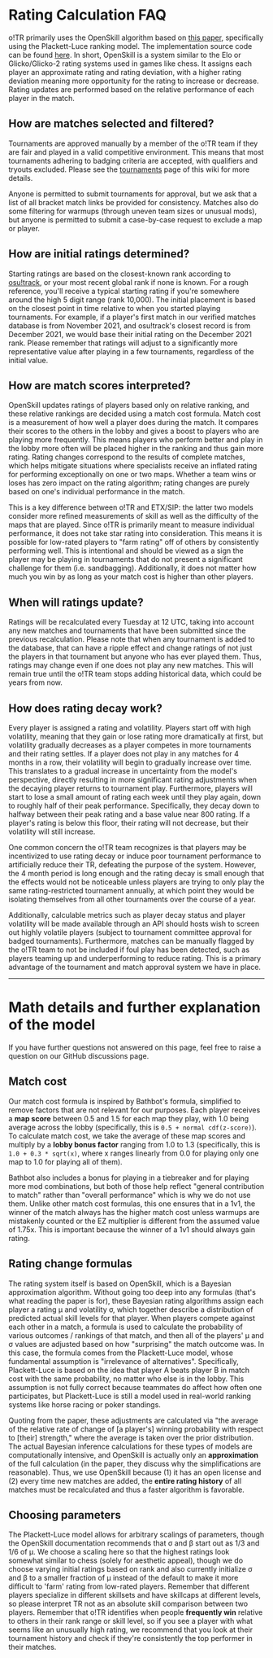 # Rating Calculation FAQ

o!TR primarily uses the OpenSkill algorithm based on [this paper](https://jmlr.csail.mit.edu/papers/volume12/weng11a/weng11a.pdf), specifically using the Plackett-Luce ranking model. The implementation source code can be found [here](https://crates.io/crates/openskill/0.0.1). In short, OpenSkill is a system similar to the Elo or Glicko/Glicko-2 rating systems used in games like chess. It assigns each player an approximate rating and rating deviation, with a higher rating deviation meaning more opportunity for the rating to increase or decrease. Rating updates are performed based on the relative performance of each player in the match.

## How are matches selected and filtered?
Tournaments are approved manually by a member of the o!TR team if they are fair and played in a valid competitive environment. This means that most tournaments adhering to badging criteria are accepted, with qualifiers and tryouts excluded. Please see the [tournaments](tournaments.md) page of this wiki for more details.

Anyone is permitted to submit tournaments for approval, but we ask that a list of all bracket match links be provided for consistency. Matches also do some filtering for warmups (through uneven team sizes or unusual mods), but anyone is permitted to submit a case-by-case request to exclude a map or player.

## How are initial ratings determined? 
Starting ratings are based on the closest-known rank according to [osu!track](https://github.com/Ameobea/osutrack-api), or your most recent global rank if none is known. For a rough reference, you'll receive a typical starting rating if you're somewhere around the high 5 digit range (rank 10,000). The initial placement is based on the closest point in time relative to when you started playing tournaments. For example, if a player's first match in our verified matches database is from November 2021, and osu!track's closest record is from December 2021, we would base their initial rating on the December 2021 rank. Please remember that ratings will adjust to a significantly more representative value after playing in a few tournaments, regardless of the initial value.

## How are match scores interpreted?
OpenSkill updates ratings of players based only on relative ranking, and these relative rankings are decided using a match cost formula. Match cost is a measurement of how well a player does during the match. It compares their scores to the others in the lobby and gives a boost to players who are playing more frequently. This means players who perform better and play in the lobby more often will be placed higher in the ranking and thus gain more rating. Rating changes correspond to the results of complete matches, which helps mitigate situations where specialists receive an inflated rating for performing exceptionally on one or two maps. Whether a team wins or loses has zero impact on the rating algorithm; rating changes are purely based on one's individual performance in the match.

This is a key difference between o!TR and ETX/SIP: the latter two models consider more refined measurements of skill as well as the difficulty of the maps that are played. Since o!TR is primarily meant to measure individual performance, it does not take star rating into consideration. This means it is possible for low-rated players to "farm rating" off of others by consistently performing well. This is intentional and should be viewed as a sign the player may be playing in tournaments that do not present a significant challenge for them (i.e. sandbagging). Additionally, it does not matter how much you win by as long as your match cost is higher than other players.

## When will ratings update?
Ratings will be recalculated every Tuesday at 12 UTC, taking into account any new matches and tournaments that have been submitted since the previous recalculation. Please note that when any tournament is added to the database, that can have a ripple effect and change ratings of not just the players in that tournament but anyone who has ever played them. Thus, ratings may change even if one does not play any new matches. This will remain true until the o!TR team stops adding historical data, which could be years from now.

## How does rating decay work?
Every player is assigned a rating and volatility. Players start off with high volatility, meaning that they gain or lose rating more dramatically at first, but volatility gradually decreases as a player competes in more tournaments and their rating settles. If a player does not play in any matches for 4 months in a row, their volatility will begin to gradually increase over time. This translates to a gradual increase in uncertainty from the model's perspective, directly resulting in more significant rating adjustments when the decaying player returns to tournament play. Furthermore, players will start to lose a small amount of rating each week until they play again, down to roughly half of their peak performance. Specifically, they decay down to halfway between their peak rating and a base value near 800 rating. If a player's rating is below this floor, their rating will not decrease, but their volatility will still increase.

One common concern the o!TR team recognizes is that players may be incentivized to use rating decay or induce poor tournament performance to artificially reduce their TR, defeating the purpose of the system. However, the 4 month period is long enough and the rating decay is small enough that the effects would not be noticeable unless players are trying to only play the same rating-restricted tournament annually, at which point they would be isolating themselves from all other tournaments over the course of a year.

Additionally, calculable metrics such as player decay status and player volatility will be made available through an API should hosts wish to screen out highly volatile players (subject to tournament committee approval for badged tournaments). Furthermore, matches can be manually flagged by the o!TR team to not be included if foul play has been detected, such as players teaming up and underperforming to reduce rating. This is a primary advantage of the tournament and match approval system we have in place.

---

# Math details and further explanation of the model

If you have further questions not answered on this page, feel free to raise a question on our GitHub discussions page.

## Match cost
Our match cost formula is inspired by Bathbot's formula, simplified to remove factors that are not relevant for our purposes. Each player receives a **map score** between 0.5 and 1.5 for each map they play, with 1.0 being average across the lobby (specifically, this is `0.5 + normal cdf(z-score)`). To calculate match cost, we take the average of these map scores and multiply by a **lobby bonus factor** ranging from 1.0 to 1.3 (specifically, this is `1.0 + 0.3 * sqrt(x)`, where x ranges linearly from 0.0 for playing only one map to 1.0 for playing all of them). 

Bathbot also includes a bonus for playing in a tiebreaker and for playing more mod combinations, but both of those help reflect "general contribution to match" rather than "overall performance" which is why we do not use them. Unlike other match cost formulas, this one ensures that in a 1v1, the winner of the match always has the higher match cost unless warmups are mistakenly counted or the EZ multiplier is different from the assumed value of 1.75x. This is important because the winner of a 1v1 should always gain rating.

## Rating change formulas
The rating system itself is based on OpenSkill, which is a Bayesian approximation algorithm. Without going too deep into any formulas (that's what reading the paper is for), these Bayesian rating algorithms assign each player a rating μ and volatility σ, which together describe a distribution of predicted actual skill levels for that player. When players compete against each other in a match, a formula is used to calculate the probability of various outcomes / rankings of that match, and then all of the players' μ and σ values are adjusted based on how "surprising" the match outcome was. In this case, the formula comes from the Plackett-Luce model, whose fundamental assumption is "irrelevance of alternatives". Specifically, Plackett-Luce is based on the idea that player A beats player B in match cost with the same probability, no matter who else is in the lobby. This assumption is not fully correct because teammates do affect how often one participates, but Plackett-Luce is still a model used in real-world ranking systems like horse racing or poker standings.

Quoting from the paper, these adjustments are calculated via "the average of the relative rate of change of [a player's] winning probability with respect to [their] strength," where the average is taken over the prior distribution. The actual Bayesian inference calculations for these types of models are computationally intensive, and OpenSkill is actually only an **approximation** of the full calculation (in the paper, they discuss why the simplifications are reasonable). Thus, we use OpenSkill because (1) it has an open license and (2) every time new matches are added, the **entire rating history** of all matches must be recalculated and thus a faster algorithm is favorable.

## Choosing parameters
The Plackett-Luce model allows for arbitrary scalings of parameters, though the OpenSkill documentation recommends that σ and β start out as 1/3 and 1/6 of μ. We choose a scaling here so that the highest ratings look somewhat similar to chess (solely for aesthetic appeal), though we do choose varying initial ratings based on rank and also currently initialize σ and β to a smaller fraction of μ instead of the default to make it more difficult to 'farm' rating from low-rated players. Remember that different players specialize in different skillsets and have skillcaps at different levels, so please interpret TR not as an absolute skill comparison between two players. Remember that o!TR identifies when people **frequently win** relative to others in their rank range or skill level, so if you see a player with what seems like an unusually high rating, we recommend that you look at their tournament history and check if they're consistently the top performer in their matches.